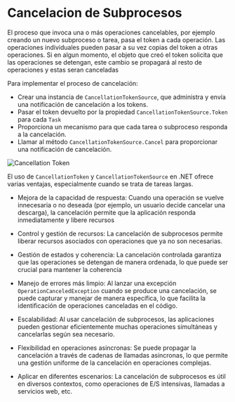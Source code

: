 # Cancelacion de Subprocesos
El proceso que invoca una o más operaciones cancelables, por ejemplo creando un nuevo subproceso o tarea, pasa el token a cada operación. Las operaciones individuales pueden pasar a su vez copias del token a otras operaciones. Si en algun momento, el objeto que creó el token solicita que las operaciones se detengan, este cambio se propagará al resto de operaciones y estas seran canceladas

Para implementar el proceso de cancelación:
- Crear una instancia de `CancellationTokenSource`, que administra y envía una notificación de cancelación a los tokens.
- Pasar el token devuelto por la propiedad `CancellationTokenSource.Token` para cada `Task`
- Proporciona un mecanismo para que cada tarea o subproceso responda a la cancelación.
- Llamar al método `CancellationTokenSource.Cancel` para proporcionar una notificación de cancelación.

![Cancellation Token](https://github.com/g4rc1ss/ApuntesProgramacion/assets/28193994/a6d540b7-1338-4df6-9aee-3170004967c8)

El uso de `CancellationToken` y `CancellationTokenSource` en .NET ofrece varias ventajas, especialmente cuando se trata de tareas largas.

- Mejora de la capacidad de respuesta: Cuando una operación se vuelve innecesaria o no deseada (por ejemplo, un usuario decide cancelar una descarga), la cancelación permite que la aplicación responda inmediatamente y libere recursos

- Control y gestión de recursos: La cancelación de subprocesos permite liberar recursos asociados con operaciones que ya no son necesarias.

- Gestión de estados y coherencia: La cancelación controlada garantiza que las operaciones se detengan de manera ordenada, lo que puede ser crucial para mantener la coherencia

- Manejo de errores más limpio: Al lanzar una excepción `OperationCanceledException` cuando se produce una cancelación, se puede capturar y manejar de manera específica, lo que facilita la identificación de operaciones canceladas en el código.

- Escalabilidad: Al usar cancelación de subprocesos, las aplicaciones pueden gestionar eficientemente muchas operaciones simultáneas y cancelarlas según sea necesario.

- Flexibilidad en operaciones asincronas: Se puede propagar la cancelación a través de cadenas de llamadas asincronas, lo que permite una gestión uniforme de la cancelación en operaciones complejas.

- Aplicar en diferentes escenarios: La cancelación de subprocesos es útil en diversos contextos, como operaciones de E/S intensivas, llamadas a servicios web, etc.
